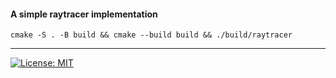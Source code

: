 #### A simple raytracer implementation

```shell
cmake -S . -B build && cmake --build build && ./build/raytracer
```

----
[![License: MIT](https://img.shields.io/badge/license-MIT-%23373737)](https://opensource.org/licenses/MIT)


